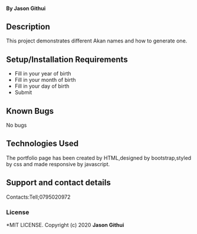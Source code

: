 #### By **Jason Githui**
## Description
This project demonstrates different Akan names and how to generate one.
## Setup/Installation Requirements
* Fill in your year of birth
* Fill in your month of birth
* Fill in your day of birth
* Submit     
## Known Bugs
No bugs
## Technologies Used
The portfolio page has been created by HTML,designed by bootstrap,styled by css and made responsive by javascript.
## Support and contact details
Contacts:Tell;0795020972
### License
*MIT LICENSE.
Copyright (c) 2020 **Jason Githui**

